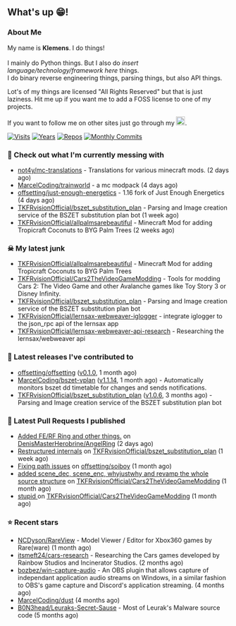 ## What's up 😁!




### About Me

My name is **Klemens**. I do things!
<br><br>
I mainly do Python things. But I also do *insert language/technology/framework here* things.
<br>
I do binary reverse engineering things, parsing things, but also API things.

Lot's of my things are licensed "All Rights Reserved" but that is just laziness. Hit me up if you want me to add a FOSS license to one of my projects.

If you want to follow me on other sites just go through my [<img alt="linktree" width="20px" src="https://res.cloudinary.com/crunchbase-production/image/upload/c_lpad,f_auto,q_auto:eco,dpr_1/h90nveymaytblh5fldz8" />](https://linktr.ee/tkfrvision).

[![Visits](https://badges.pufler.dev/visits/TKFRvisionOfficial/TKFRvisionOfficial?style=flat-square&color=black&logo=github)](https://github.com/TKFRvisionOfficial)
[![Years](https://badges.pufler.dev/years/TKFRvisionOfficial?style=flat-square&color=black&logo=github)](https://github.com/TKFRvisionOfficial)
[![Repos](https://badges.pufler.dev/repos/TKFRvisionOfficial?style=flat-square&color=black&logo=github)](https://github.com/TKFRvisionOfficial?tab=repositories)
[![Monthly Commits](https://badges.pufler.dev/commits/monthly/TKFRvisionOfficial?style=flat-square&color=black&logo=github)](https://github.com/TKFRvisionOfficial)

### 🥴 Check out what I'm currently messing with

- [not4y/mc-translations](https://github.com/not4y/mc-translations) - Translations for various minecraft mods. (2 days ago)
- [MarcelCoding/trainworld](https://github.com/MarcelCoding/trainworld) - a mc modpack (4 days ago)
- [offsetting/just-enough-energetics](https://github.com/offsetting/just-enough-energetics) - 1.16 fork of Just Enough Energetics (4 days ago)
- [TKFRvisionOfficial/bszet_substitution_plan](https://github.com/TKFRvisionOfficial/bszet_substitution_plan) - Parsing and Image creation service of the BSZET substitution plan bot (1 week ago)
- [TKFRvisionOfficial/allpalmsarebeautiful](https://github.com/TKFRvisionOfficial/allpalmsarebeautiful) - Minecraft Mod for adding Tropicraft Coconuts to BYG Palm Trees (2 weeks ago)

### ☠ My latest junk

- [TKFRvisionOfficial/allpalmsarebeautiful](https://github.com/TKFRvisionOfficial/allpalmsarebeautiful) - Minecraft Mod for adding Tropicraft Coconuts to BYG Palm Trees
- [TKFRvisionOfficial/Cars2TheVideoGameModding](https://github.com/TKFRvisionOfficial/Cars2TheVideoGameModding) - Tools for modding Cars 2: The Video Game and other Avalanche games like Toy Story 3 or Disney Infinity.
- [TKFRvisionOfficial/bszet_substitution_plan](https://github.com/TKFRvisionOfficial/bszet_substitution_plan) - Parsing and Image creation service of the BSZET substitution plan bot
- [TKFRvisionOfficial/lernsax-webweaver-iglogger](https://github.com/TKFRvisionOfficial/lernsax-webweaver-iglogger) - integrate iglogger to the json_rpc api of the lernsax app
- [TKFRvisionOfficial/lernsax-webweaver-api-research](https://github.com/TKFRvisionOfficial/lernsax-webweaver-api-research) - Researching the lernsax/webweaver api

### 🔭 Latest releases I've contributed to

- [offsetting/offsetting](https://github.com/offsetting/offsetting) ([v0.1.0](https://github.com/offsetting/offsetting/releases/tag/v0.1.0), 1 month ago)
- [MarcelCoding/bszet-vplan](https://github.com/MarcelCoding/bszet-vplan) ([v1.1.14](https://github.com/MarcelCoding/bszet-vplan/releases/tag/v1.1.14), 1 month ago) - Automatically monitors bszet dd timetable for changes and sends notifications.
- [TKFRvisionOfficial/bszet_substitution_plan](https://github.com/TKFRvisionOfficial/bszet_substitution_plan) ([v1.0.6](https://github.com/TKFRvisionOfficial/bszet_substitution_plan/releases/tag/v1.0.6), 3 months ago) - Parsing and Image creation service of the BSZET substitution plan bot

### 🔨 Latest Pull Requests I published

- [Added FE/RF Ring and other things.](https://github.com/DenisMasterHerobrine/AngelRing/pull/27) on [DenisMasterHerobrine/AngelRing](https://github.com/DenisMasterHerobrine/AngelRing) (2 days ago)
- [Restructured internals](https://github.com/TKFRvisionOfficial/bszet_substitution_plan/pull/47) on [TKFRvisionOfficial/bszet_substitution_plan](https://github.com/TKFRvisionOfficial/bszet_substitution_plan) (1 week ago)
- [Fixing path issues](https://github.com/offsetting/soiboy/pull/4) on [offsetting/soiboy](https://github.com/offsetting/soiboy) (1 month ago)
- [added scene_dec, scene_enc, whyjustwhy and revamp the whole source structure](https://github.com/TKFRvisionOfficial/Cars2TheVideoGameModding/pull/2) on [TKFRvisionOfficial/Cars2TheVideoGameModding](https://github.com/TKFRvisionOfficial/Cars2TheVideoGameModding) (1 month ago)
- [stupid ](https://github.com/TKFRvisionOfficial/Cars2TheVideoGameModding/pull/1) on [TKFRvisionOfficial/Cars2TheVideoGameModding](https://github.com/TKFRvisionOfficial/Cars2TheVideoGameModding) (1 month ago)

### ⭐ Recent stars

- [NCDyson/RareView](https://github.com/NCDyson/RareView) - Model Viewer / Editor for Xbox360 games by Rare(ware) (1 month ago)
- [itsmeft24/cars-research](https://github.com/itsmeft24/cars-research) - Researching the Cars games developed by Rainbow Studios and Incinerator Studios. (2 months ago)
- [bozbez/win-capture-audio](https://github.com/bozbez/win-capture-audio) - An OBS plugin that allows capture of independant application audio streams on Windows, in a similar fashion to OBS&#39;s game capture and Discord&#39;s application streaming. (4 months ago)
- [MarcelCoding/dust](https://github.com/MarcelCoding/dust) (4 months ago)
- [B0N3head/Leuraks-Secret-Sause](https://github.com/B0N3head/Leuraks-Secret-Sause) - Most of Leurak&#39;s Malware source code (5 months ago)
